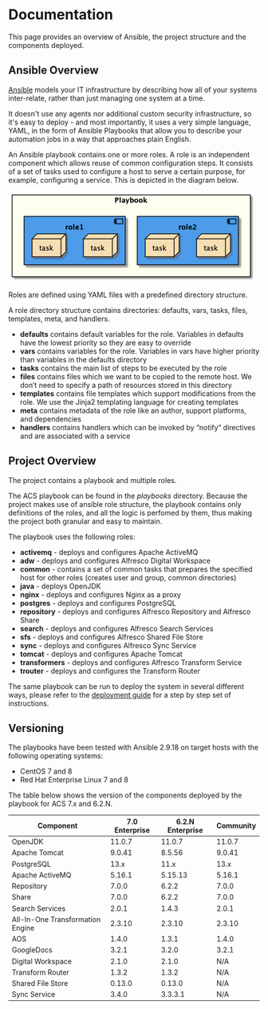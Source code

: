 # Documentation

This page provides an overview of Ansible, the project structure and the components deployed.

## Ansible Overview

[Ansible](https://www.ansible.com/overview/how-ansible-works) models your IT infrastructure by describing how all of your systems inter-relate, rather than just managing one system at a time.

It doesn't use any agents nor additional custom security infrastructure, so it's easy to deploy - and most importantly, it uses a very simple language, YAML, in the form of Ansible Playbooks that allow you to describe your automation jobs in a way that approaches plain English.

An Ansible playbook contains one or more roles. A role is an independent component which allows reuse of common configuration steps. It consists of a set of tasks used to configure a host to serve a certain purpose, for example, configuring a service. This is depicted in the diagram below.

![Playbook Ovewview](./resources/playbook-overview.png)

Roles are defined using YAML files with a predefined directory structure.

A role directory structure contains directories: defaults, vars, tasks, files, templates, meta, and handlers.

* **defaults** contains default variables for the role. Variables in defaults have the lowest priority so they are easy to override
* **vars** contains variables for the role. Variables in vars have higher priority than variables in the defaults directory
* **tasks** contains the main list of steps to be executed by the role
* **files** contains files which we want to be copied to the remote host. We don’t need to specify a path of resources stored in this directory
* **templates** contains file templates which support modifications from the role. We use the Jinja2 templating language for creating templates
* **meta** contains metadata of the role like an author, support platforms, and dependencies
* **handlers** contains handlers which can be invoked by “notify” directives and are associated with a service

## Project Overview

The project contains a playbook and multiple roles.

The ACS playbook can be found in the _playbooks_ directory. Because the project makes use of ansible role structure, the playbook contains only definitions of the roles, and all the logic is perfomed by them, thus making the project both granular and easy to maintain.

The playbook uses the following roles:

* **activemq** - deploys and configures Apache ActiveMQ
* **adw** - deploys and configures Alfresco Digital Workspace
* **common** - contains a set of common tasks that prepares the specified host for other roles (creates user and group, common directories)
* **java** - deploys OpenJDK
* **nginx** - deploys and configures Nginx as a proxy
* **postgres** - deploys and configures PostgreSQL
* **repository** - deploys and configures Alfresco Repository and Alfresco Share
* **search** - deploys and configures Alfresco Search Services
* **sfs** - deploys and configures Alfresco Shared File Store
* **sync** - deploys and configures Alfresco Sync Service
* **tomcat** - deploys and configures Apache Tomcat
* **transformers** - deploys and configures Alfresco Transform Service
* **trouter** - deploys and configures the Transform Router

The same playbook can be run to deploy the system in several different ways, please refer to the [deployment guide](./deployment-guide.md) for a step by step set of instructions.

## Versioning

The playbooks have been tested with Ansible 2.9.18 on target hosts with the following operating systems:

* CentOS 7 and 8
* Red Hat Enterprise Linux 7 and 8

The table below shows the version of the components deployed by the playbook for ACS 7.x and 6.2.N.

| Component | 7.0 Enterprise | 6.2.N Enterprise | Community |
|-|-|-|-|
| OpenJDK | 11.0.7 | 11.0.7 | 11.0.7 |
| Apache Tomcat | 9.0.41 | 8.5.56 | 9.0.41 |
| PostgreSQL | 13.x | 11.x | 13.x |
| Apache ActiveMQ | 5.16.1 | 5.15.13 | 5.16.1 |
| Repository | 7.0.0 | 6.2.2 | 7.0.0 |
| Share | 7.0.0 | 6.2.2 | 7.0.0 |
| Search Services | 2.0.1 | 1.4.3 | 2.0.1 |
| All-In-One Transformation Engine | 2.3.10 | 2.3.10 | 2.3.10 |
| AOS | 1.4.0 | 1.3.1 | 1.4.0 |
| GoogleDocs | 3.2.1 | 3.2.0 | 3.2.1 |
| Digital Workspace | 2.1.0 | 2.1.0 | N/A |
| Transform Router | 1.3.2 | 1.3.2 | N/A |
| Shared File Store | 0.13.0 | 0.13.0 | N/A |
| Sync Service | 3.4.0 | 3.3.3.1 | N/A |
